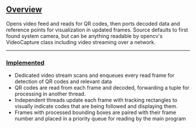 ## <ins>**Overview**<ins>
Opens video feed and reads for QR codes, then ports decoded data and reference points for visualization in updated frames. Source defaults to first found system camera, but can be anything readable by opencv's VideoCapture class including video streaming over a network.

___

### <ins>**Implemented**<ins>
- Dedicated video stream scans and enqueues every read frame for detection of QR codes and relevant data
- QR codes are read from each frame and decoded, forwarding a tuple for processing in another thread.
- Independent threads update each frame with tracking rectangles to visually indicate codes that are being followed and displaying them.
- Frames with processed bounding boxes are paired with their frame number and placed in a priority queue for reading by the main program

